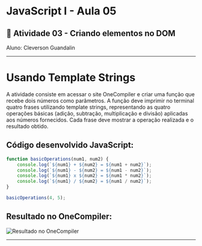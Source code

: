 # JavaScript I - Aula 05
## 📄 Atividade 03 - Criando elementos no DOM 
Aluno: Cleverson Guandalin

---
# Usando Template Strings

A atividade consiste em acessar o site OneCompiler e criar uma função que recebe dois números como parâmetros. A função deve imprimir no terminal quatro frases utilizando template strings, representando as quatro operações básicas (adição, subtração, multiplicação e divisão) aplicadas aos números fornecidos. Cada frase deve mostrar a operação realizada e o resultado obtido.

## Código desenvolvido JavaScript:
    
```javascript
function basicOperations(num1, num2) {
    console.log(`${num1} + ${num2} = ${num1 + num2}`);
    console.log(`${num1} - ${num2} = ${num1 - num2}`);
    console.log(`${num1} x ${num2} = ${num1 * num2}`);
    console.log(`${num1} / ${num2} = ${num1 / num2}`);
}

basicOperations(4, 5);

```
## Resultado no OneCompiler:

![Resultado no OneCompiler](./aula05_Atividade02.jpeg)




---
